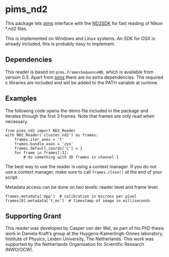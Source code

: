 pims_nd2
========

This package lets [pims](https://github.com/soft-matter/pims) interface with the [ND2SDK](http://www.nd2sdk.com) for fast reading of Nikon *.nd2 files.

This is implemented on Windows and Linux systems. An SDK for OSX is already included, this is probably easy to implement.

Dependencies
------------

This reader is based on `pims.FramesSequenceND`, which is available from version 0.3. Apart from [pims](https://github.com/soft-matter/pims) there are no extra dependencies. The required c libraries are included and will be added to the PATH variable at runtime.

Examples
--------

The following code opens the demo file included in the package and iterates through the first 3 frames. Note that frames are only read when necessary.

    from pims_nd2 import ND2_Reader
    with ND2_Reader('cluster.nd2') as frames:
		frames.iter_axes = 't'
		frames.bundle_axes = 'zyx'
		frames.default_coords['c'] = 1
		for frame in frames[:3]:
			# do something with 3D frames in channel 1

The best way to use the reader is using a context manager. If you do not use a context manager, make sure to call `frames.close()` at the end of your script.

Metadata access can be done on two levels: reader level and frame level.

	frames.metadata['mpp']  # calibration in microns per pixel
	frames[0].metadata['t_ms']  # timestamp of image in milliseconds

Supporting Grant
----------------
This reader was developed by Casper van der Wel, as part of his PhD thesis work in Daniela Kraft’s group at the Huygens-Kamerlingh-Onnes laboratory, Institute of Physics, Leiden University, The Netherlands. This work was supported by the Netherlands Organisation for Scientific Research (NWO/OCW).
